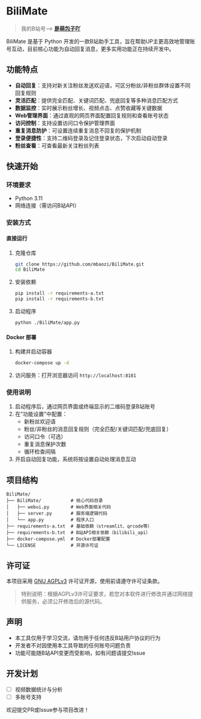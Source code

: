 # BiliMate

> 我的B站号——> **[是萌包子吖](https://space.bilibili.com/3546855325567315)**

BiliMate 是基于 Python 开发的一款B站助手工具，旨在帮助UP主更高效地管理账号互动，目前核心功能为自动回复消息，更多实用功能正在持续开发中。


## 功能特点

- **自动回复**：支持对新关注粉丝发送欢迎语，可区分粉丝/非粉丝群体设置不同回复规则
- **灵活匹配**：提供完全匹配、关键词匹配、兜底回复等多种消息匹配方式
- **数据监控**：实时展示粉丝增长、视频点击、点赞收藏等关键数据
- **Web管理界面**：通过直观的网页界面配置回复规则和查看账号状态
- **访问控制**：支持设置访问口令保护管理界面
- **重复消息防护**：可设置连续重复消息不回复的保护机制
- **登录便捷性**：支持二维码登录及记住登录状态，下次启动自动登录
- **粉丝查看**：可查看最新关注粉丝列表


## 快速开始

### 环境要求
- Python 3.11
- 网络连接（需访问B站API）


### 安装方式

#### 直接运行
1. 克隆仓库
   ```bash
   git clone https://github.com/mbaozi/BiliMate.git
   cd BiliMate
   ```

2. 安装依赖
   ```bash
   pip install -r requirements-a.txt
   pip install -r requirements-b.txt
   ```

3. 启动程序
   ```bash
   python ./BiliMate/app.py
   ```

#### Docker 部署
1. 构建并启动容器
   ```bash
   docker-compose up -d
   ```

2. 访问服务：打开浏览器访问 `http://localhost:8181`


### 使用说明
1. 启动程序后，通过网页界面或终端显示的二维码登录B站账号
2. 在"功能设置"中配置：
   - 新粉丝欢迎语
   - 粉丝/非粉丝的消息回复规则（完全匹配/关键词匹配/兜底回复）
   - 访问口令（可选）
   - 重复消息保护次数
   - 循环检查间隔
3. 开启自动回复功能，系统将按设置自动处理消息互动


## 项目结构
```
BiliMate/
├── BiliMate/           # 核心代码目录
│   ├── webui.py        # Web界面相关代码
│   ├── server.py       # 服务端逻辑代码
│   └── app.py          # 程序入口
├── requirements-a.txt  # 基础依赖（streamlit、qrcode等）
├── requirements-b.txt  # B站API相关依赖（bilibili_api）
├── docker-compose.yml  # Docker部署配置
└── LICENSE             # 开源许可证
```


## 许可证
本项目采用 [GNU AGPLv3](LICENSE) 许可证开源，使用前请遵守许可证条款。

> 特别说明：根据AGPLv3许可证要求，若您对本软件进行修改并通过网络提供服务，必须公开修改后的源代码。


## 声明
- 本工具仅用于学习交流，请勿用于任何违反B站用户协议的行为
- 开发者不对因使用本工具导致的任何账号问题负责
- 功能可能随B站API变更而受影响，如有问题请提交Issue


## 开发计划
- [ ] 视频数据统计与分析
- [ ] 多账号支持

欢迎提交PR或Issue参与项目改进！